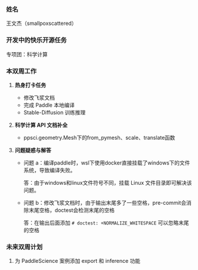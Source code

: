 ### 姓名

王文杰（smallpoxscattered）

### 开发中的快乐开源任务

专项团：科学计算

### 本双周工作

1. **热身打卡任务**

   - 修改飞浆文档
   - 完成 Paddle 本地编译
   - Stable-Diffusion 训练推理

2. **科学计算 API 文档补全**

   - ppsci.geometry.Mesh下的from_pymesh、scale、translate函数

3. **问题疑惑与解答**

   - 问题 a：编译paddle时，wsl下使用docker直接挂载了windows下的文件系统，导致编译失败。

     答：由于windows和linux文件符号不同，挂载 Linux 文件目录即可解决该问题。

   - 问题 b：修改飞浆文档时，由于输出末尾多了一些空格，pre-commit会消除末尾空格，doctest会检测末尾的空格

     答：在输出后面添加 `# doctest: +NORMALIZE_WHITESPACE` 可以忽略末尾的空格

### 未来双周计划

1. 为 PaddleScience 案例添加 export 和 inference 功能
